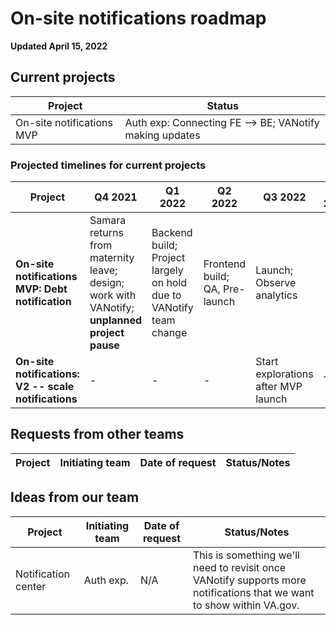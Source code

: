 # On-site notifications roadmap

**Updated April 15, 2022**

## Current projects

|Project|Status|
|----|----|
|On-site notifications MVP| Auth exp: Connecting FE --> BE; VANotify making updates |

### Projected timelines for current projects

|Project|Q4 2021|Q1 2022|Q2 2022|Q3 2022|Q4 2022|
|----|----|----|----|----|----|
|**On-site notifications MVP: Debt notification**|Samara returns from maternity leave; design; work with VANotify; **unplanned project pause** | Backend build; Project largely on hold due to VANotify team change  | Frontend build; QA, Pre-launch |Launch; Observe analytics| 
|**On-site notifications: V2 -- scale notifications**| - | - | - |Start explorations after MVP launch| TBD |


## Requests from other teams

|Project|Initiating team|Date of request| Status/Notes|
|----|----|----|----|

## Ideas from our team

|Project|Initiating team|Date of request| Status/Notes|
|----|----|----|----|
|Notification center| Auth exp.| N/A| This is something we'll need to revisit once VANotify supports more notifications that we want to show within VA.gov.|
